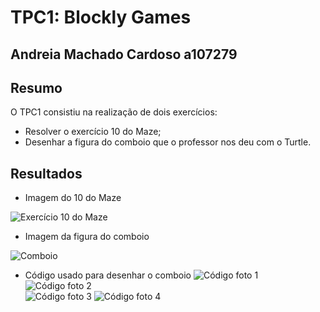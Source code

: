 # TPC1: Blockly Games

## Andreia Machado Cardoso a107279

## Resumo
O TPC1 consistiu na realização de dois exercícios:
* Resolver o exercício 10 do Maze;
* Desenhar a figura do comboio que o professor nos deu com o Turtle.

## Resultados
* Imagem do 10 do Maze
  
![Exercício 10 do Maze](./10Maze.png)

* Imagem da figura do comboio
  
![Comboio](./Comboio.png)

* Código usado para desenhar o comboio
  ![Código foto 1](./C1.png)
  ![Código foto 2](./C2.png)  
  ![Código foto 3](./C3.png)
  ![Código foto 4](./C4.png)
